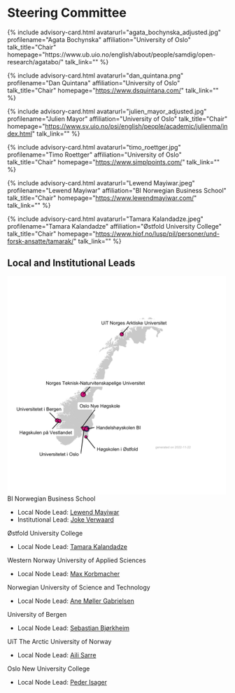 # Steering Committee

<div id="profile-container">
{% include advisory-card.html avatarurl="agata_bochynska_adjusted.jpg" profilename="Agata Bochynska" affiliation="University of Oslo" talk_title="Chair" homepage="https://www.ub.uio.no/english/about/people/samdig/open-research/agatabo/" talk_link="" %}

{% include advisory-card.html avatarurl="dan_quintana.png" profilename="Dan Quintana" affiliation="University of Oslo" talk_title="Chair" homepage="https://www.dsquintana.com/" talk_link="" %}
  
{% include advisory-card.html avatarurl="julien_mayor_adjusted.jpg" profilename="Julien Mayor" affiliation="University of Oslo" talk_title="Chair" homepage="https://www.sv.uio.no/psi/english/people/academic/julienma/index.html" talk_link="" %}

{% include advisory-card.html avatarurl="timo_roettger.jpg" profilename="Timo Roettger" affiliation="University of Oslo" talk_title="Chair" homepage="https://www.simplpoints.com/" talk_link="" %}

{% include advisory-card.html avatarurl="Lewend Mayiwar.jpeg" profilename="Lewend Mayiwar" affiliation="BI Norwegian Business School" talk_title="Chair" homepage="https://www.lewendmayiwar.com/" talk_link="" %}

{% include advisory-card.html avatarurl="Tamara Kalandadze.jpeg" profilename="Tamara Kalandadze" affiliation="Østfold University College" talk_title="Chair" homepage="https://www.hiof.no/lusp/pil/personer/und-forsk-ansatte/tamarak/" talk_link="" %}
</div>

## Local and Institutional Leads
<img align="left" width="500" height="500" src="img/NORRN_plot.png">

BI Norwegian Business School
- Local Node Lead: [Lewend Mayiwar](https://www.lewendmayiwar.com/)
- Institutional Lead: [Joke Verwaard](https://www.bi.edu/about-bi/employees/research-learning-and-impact/joke-verwaard/)
  
Østfold University College
- Local Node Lead: [Tamara Kalandadze](https://www.hiof.no/lusp/pil/personer/und-forsk-ansatte/tamarak/)

Western Norway University of Applied Sciences
- Local Node Lead: [Max Korbmacher](https://sites.google.com/view/maxkorbmacher/)

Norwegian University of Science and Technology
- Local Node Lead: [Ane Møller Gabrielsen](https://www.ntnu.edu/employees/ane.gabrielsen)

University of Bergen
- Local Node Lead: [Sebastian Bjørkheim](https://www.uib.no/personer/Sebastian.Bj%C3%B8rkheim)

UiT The Arctic University of Norway
- Local Node Lead: [Aili Sarre](https://uit.no/ansatte/aili.sarre)

Oslo New University College
- Local Node Lead: [Peder Isager](https://pedermisager.org/)
